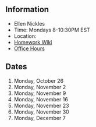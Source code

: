 ## Information

* Ellen Nickles
* Time: Mondays 8-10:30PM EST
* Location:
* [Homework Wiki]()
* [Office Hours]()

## Dates

1. Monday, October 26
2. Monday, November 2
3. Monday, November 9
4. Monday, November 16
5. Monday, November 23
6. Monday, November 30
7. Monday, December 7
